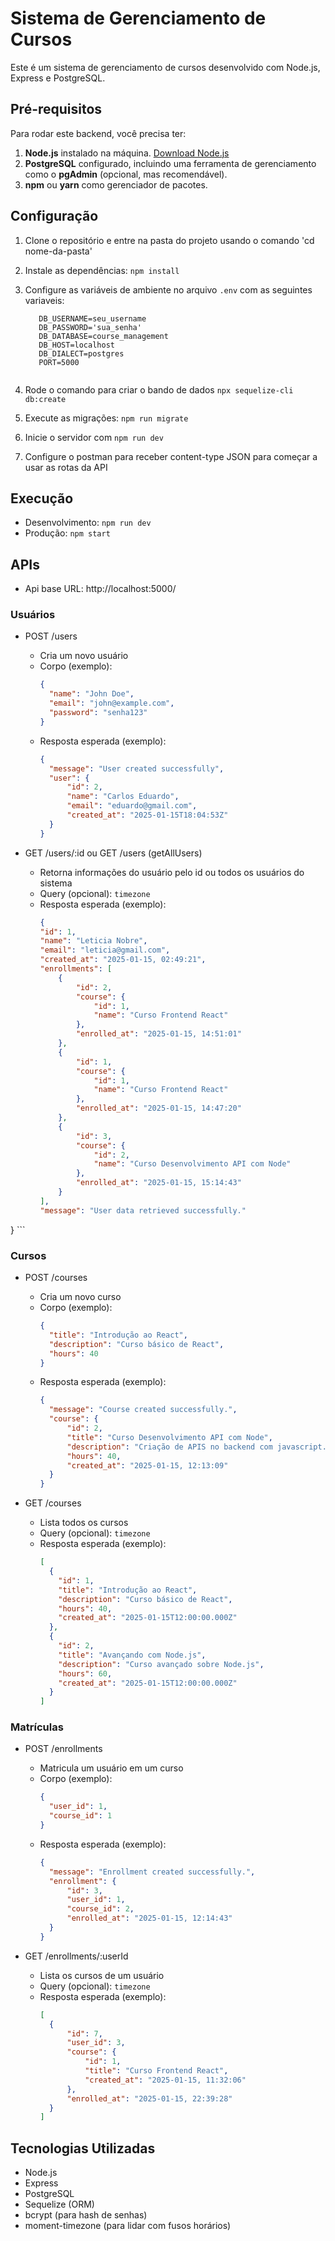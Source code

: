 # Sistema de Gerenciamento de Cursos

Este é um sistema de gerenciamento de cursos desenvolvido com Node.js, Express e PostgreSQL.

## Pré-requisitos

Para rodar este backend, você precisa ter:

1. **Node.js** instalado na máquina. [Download Node.js](https://nodejs.org/)
2. **PostgreSQL** configurado, incluindo uma ferramenta de gerenciamento como o **pgAdmin** (opcional, mas recomendável).
3. **npm** ou **yarn** como gerenciador de pacotes.

## Configuração

1. Clone o repositório e entre na pasta do projeto usando o comando 'cd nome-da-pasta'
2. Instale as dependências: `npm install`
3. Configure as variáveis de ambiente no arquivo `.env` com as seguintes variaveis:

   ```plaintext
      DB_USERNAME=seu_username
      DB_PASSWORD='sua_senha' 
      DB_DATABASE=course_management
      DB_HOST=localhost
      DB_DIALECT=postgres
      PORT=5000
      
4. Rode o comando para criar o bando de dados `npx sequelize-cli db:create`
5. Execute as migrações: `npm run migrate`
6. Inicie o servidor com `npm run dev`
7. Configure o postman para receber content-type JSON para começar a usar as rotas da API

## Execução

- Desenvolvimento: `npm run dev`
- Produção: `npm start`

## APIs
- Api base URL: http://localhost:5000/

### Usuários

- POST /users
  - Cria um novo usuário
  - Corpo (exemplo):
    ```json
    {
      "name": "John Doe",
      "email": "john@example.com",
      "password": "senha123"
    }
    ```
  - Resposta esperada (exemplo):
    ```json
    {
      "message": "User created successfully",
      "user": {
          "id": 2,
          "name": "Carlos Eduardo",
          "email": "eduardo@gmail.com",
          "created_at": "2025-01-15T18:04:53Z"
      }
    }
    ```

- GET /users/:id ou GET /users (getAllUsers)
  - Retorna informações do usuário pelo id ou todos os usuários do sistema
  - Query (opcional): `timezone`
  - Resposta esperada (exemplo):
    ```json
    {
    "id": 1,
    "name": "Leticia Nobre",
    "email": "leticia@gmail.com",
    "created_at": "2025-01-15, 02:49:21",
    "enrollments": [
        {
            "id": 2,
            "course": {
                "id": 1,
                "name": "Curso Frontend React"
            },
            "enrolled_at": "2025-01-15, 14:51:01"
        },
        {
            "id": 1,
            "course": {
                "id": 1,
                "name": "Curso Frontend React"
            },
            "enrolled_at": "2025-01-15, 14:47:20"
        },
        {
            "id": 3,
            "course": {
                "id": 2,
                "name": "Curso Desenvolvimento API com Node"
            },
            "enrolled_at": "2025-01-15, 15:14:43"
        }
    ],
    "message": "User data retrieved successfully."
}
    ```

### Cursos

- POST /courses
  - Cria um novo curso
  - Corpo (exemplo):
    ```json
    {
      "title": "Introdução ao React",
      "description": "Curso básico de React",
      "hours": 40
    }
    ```
  - Resposta esperada (exemplo):
    ```json
    {
      "message": "Course created successfully.",
      "course": {
          "id": 2,
          "title": "Curso Desenvolvimento API com Node",
          "description": "Criação de APIS no backend com javascript.",
          "hours": 40,
          "created_at": "2025-01-15, 12:13:09"
      }
    }
    ```

- GET /courses
  - Lista todos os cursos
  - Query (opcional): `timezone`
  - Resposta esperada (exemplo):
    ```json
    [
      {
        "id": 1,
        "title": "Introdução ao React",
        "description": "Curso básico de React",
        "hours": 40,
        "created_at": "2025-01-15T12:00:00.000Z"
      },
      {
        "id": 2,
        "title": "Avançando com Node.js",
        "description": "Curso avançado sobre Node.js",
        "hours": 60,
        "created_at": "2025-01-15T12:00:00.000Z"
      }
    ]
    ```

### Matrículas

- POST /enrollments
  - Matricula um usuário em um curso
  - Corpo (exemplo):
    ```json
    {
      "user_id": 1,
      "course_id": 1
    }
    ```
  - Resposta esperada (exemplo):
    ```json
    {
      "message": "Enrollment created successfully.",
      "enrollment": {
          "id": 3,
          "user_id": 1,
          "course_id": 2,
          "enrolled_at": "2025-01-15, 12:14:43"
      }
    }
    ```

- GET /enrollments/:userId
  - Lista os cursos de um usuário
  - Query (opcional): `timezone`
  - Resposta esperada (exemplo):
    ```json
    [
      {
          "id": 7,
          "user_id": 3,
          "course": {
              "id": 1,
              "title": "Curso Frontend React",
              "created_at": "2025-01-15, 11:32:06"
          },
          "enrolled_at": "2025-01-15, 22:39:28"
      }
    ]
    ```

## Tecnologias Utilizadas

- Node.js
- Express
- PostgreSQL
- Sequelize (ORM)
- bcrypt (para hash de senhas)
- moment-timezone (para lidar com fusos horários)

